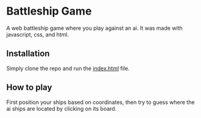 # Battleship Game

A web battleship game where you play against an ai. It was made with javascript, css, and html.

## Installation

Simply clone the repo and run the [index.html](src/index.html) file.

## How to play

First position your ships based on coordinates, then try to guess where the ai ships are located by clicking on its board.
